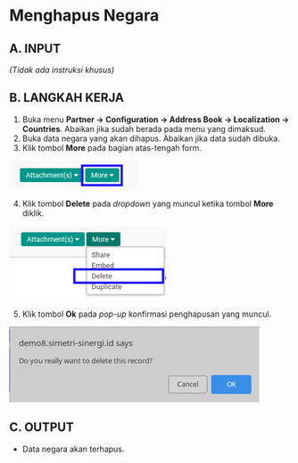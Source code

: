 # Menghapus Negara

## A. INPUT

*(Tidak ada instruksi khusus)*

## B. LANGKAH KERJA

1. Buka menu **Partner -> Configuration -> Address Book -> Localization -> Countries**. Abaikan jika sudah berada pada menu yang dimaksud.
2. Buka data negara yang akan dihapus. Abaikan jika data sudah dibuka.
3. Klik tombol **More** pada bagian atas-tengah form.

![](../../../img/negara/tombol-more.png)

4. Klik tombol **Delete** pada *dropdown* yang muncul ketika tombol **More** diklik.

![](../../../img/negara/tombol-more-delete.png)

5. Klik tombol **Ok** pada *pop-up* konfirmasi penghapusan yang muncul.

![](../../../img/negara/popup-konfirmasi-delete.png)

## C. OUTPUT

* Data negara akan terhapus.
